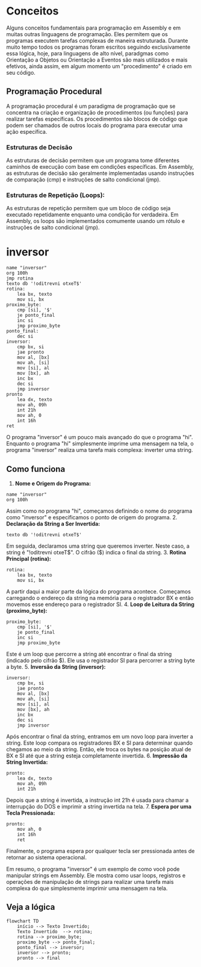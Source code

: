 # Conceitos
Alguns conceitos fundamentais para programação em Assembly e em muitas outras linguagens de programação. Eles permitem que os programas executem tarefas complexas de maneira estruturada. Durante muito tempo todos os programas foram escritos seguindo exclusivamente essa lógica, hoje, para linguagens de alto nível, paradgmas como Orientação a Objetos ou Orientação a Eventos são mais utilizados e mais efetivos, ainda assim, em algum momento um "procedimento" é criado em seu código.
## Programação Procedural
A programação procedural é um paradigma de programação que se concentra na criação e organização de procedimentos (ou funções) para realizar tarefas específicas. Os procedimentos são blocos de código que podem ser chamados de outros locais do programa para executar uma ação específica.
### Estruturas de Decisão
As estruturas de decisão permitem que um programa tome diferentes caminhos de execução com base em condições específicas. Em Assembly, as estruturas de decisão são geralmente implementadas usando instruções de comparação (cmp) e instruções de salto condicional (jmp).
### Estruturas de Repetição (Loops):
As estruturas de repetição permitem que um bloco de código seja executado repetidamente enquanto uma condição for verdadeira. Em Assembly, os loops são implementados comumente usando um rótulo e instruções de salto condicional (jmp).
# inversor
```
name "inversor"
org 100h
jmp rotina
texto db '!oditrevni otxeT$'
rotina:
    lea bx, texto   
    mov si, bx      
proximo_byte:
    cmp [si], '$' 
    je ponto_final
    inc si
    jmp proximo_byte
ponto_final:
    dec si  
inversor:
    cmp bx, si
    jae pronto
    mov al, [bx]
    mov ah, [si]
    mov [si], al
    mov [bx], ah
    inc bx
    dec si
    jmp inversor
pronto
    lea dx, texto
    mov ah, 09h
    int 21h
    mov ah, 0
    int 16h
ret
```
O programa "inversor" é um pouco mais avançado do que o programa "hi". Enquanto o programa "hi" simplesmente imprime uma mensagem na tela, o programa "inversor" realiza uma tarefa mais complexa: inverter uma string.

## Como funciona
1. **Nome e Origem do Programa:**
```
name "inversor"
org 100h
```
Assim como no programa "hi", começamos definindo o nome do programa como "inversor" e especificamos o ponto de origem do programa.
2. **Declaração da String a Ser Invertida:**
```
texto db '!oditrevni otxeT$'
```
Em seguida, declaramos uma string que queremos inverter. Neste caso, a string é "!oditrevni otxeT$". O cifrão ($) indica o final da string.
3. **Rotina Principal (rotina):**
```
rotina:
    lea bx, texto
    mov si, bx
```
A partir daqui a maior parte da lógica do programa acontece. Começamos carregando o endereço da string na memória para o registrador BX e então movemos esse endereço para o registrador SI.
4. **Loop de Leitura da String (proximo_byte):**
```
proximo_byte:
    cmp [si], '$'
    je ponto_final
    inc si
    jmp proximo_byte
```
Este é um loop que percorre a string até encontrar o final da string (indicado pelo cifrão $). Ele usa o registrador SI para percorrer a string byte a byte.
5. **Inversão da String (inversor):**
```
inversor:
    cmp bx, si
    jae pronto
    mov al, [bx]
    mov ah, [si]
    mov [si], al
    mov [bx], ah
    inc bx
    dec si
    jmp inversor
```
Após encontrar o final da string, entramos em um novo loop para inverter a string. Este loop compara os registradores BX e SI para determinar quando chegamos ao meio da string. Então, ele troca os bytes na posição atual de BX e SI até que a string esteja completamente invertida.
6. **Impressão da String Invertida:**
```
pronto:
    lea dx, texto
    mov ah, 09h
    int 21h
```
Depois que a string é invertida, a instrução int 21h é usada para chamar a interrupção do DOS e imprimir a string invertida na tela.
7. **Espera por uma Tecla Pressionada:**
```
pronto:
    mov ah, 0
    int 16h
    ret
```
Finalmente, o programa espera por qualquer tecla ser pressionada antes de retornar ao sistema operacional.

Em resumo, o programa "inversor" é um exemplo de como você pode manipular strings em Assembly. Ele mostra como usar loops, registros e operações de manipulação de strings para realizar uma tarefa mais complexa do que simplesmente imprimir uma mensagem na tela.
## Veja a lógica
```mermaid
flowchart TD
    início --> Texto Invertido;
    Texto Invertido  --> rotina;
    rotina --> proximo_byte;
    proximo_byte --> ponto_final;
    ponto_final --> inversor;
    inversor --> pronto;
    pronto --> final
```





